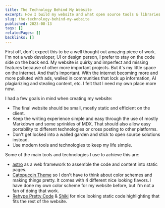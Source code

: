 ```yaml
---
title: The Technology Behind My Website
excerpt: How I build my website and what open source tools & libraries I depend on for it.
slug: the-technology-behind-my-website
published: 2023-08-13
tags: []
relatedPages: []
backlinks: []
---
```


First off, don't expect this to be a well thought out amazing piece of work. I'm not a web developer, UI or design person, I prefer to stay on the code side on the back end. My website is quirky and imperfect and missing features because of other more important projects. But it's my little space on the internet. And that's important. With the internet becoming more and more polluted with ads, walled in communities that lock up information, AI plagiarizing and stealing content, etc. I felt that I need my own place more now.

I had a few goals in mind when creating my website:

- The final website should be small, mostly static and efficient on the client.
- Keep the writing experience simple and easy through the use of mostly Markdown and some sprinkles of MDX. That should also allow easy portability to different technologies or cross posting to other platforms.
- Don't get locked into a walled garden and stick to open source solutions instead.
- Use modern tools and technologies to keep my life simple.

Some of the main tools and technologies I use to achieve this are:

- [astro](https://astro.build/) as a web framework to assemble the code and content into static pages.
- [Catppuccin Theme](https://github.com/catppuccin/catppuccin) so I don't have to think about color schemes and making things pretty. It comes with 4 different nice looking flavors. I have done my own color scheme for my website before, but I'm not a fan of doing that work.
- [Rehype Pretty Code](https://rehype-pretty-code.netlify.app/) & [Shiki](https://github.com/shikijs/shiki) for nice looking static code highlighting that fits the rest of the website.
